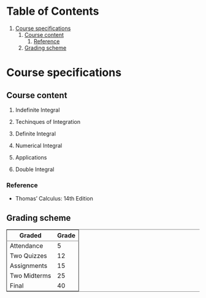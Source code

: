 
# Table of Contents

1.  [Course specifications](#org4ecd2f7)
    1.  [Course content](#orga8fe195)
        1.  [Reference](#orgcf8eff5)
    2.  [Grading scheme](#orgafde206)


<a id="org4ecd2f7"></a>

# Course specifications


<a id="orga8fe195"></a>

## Course content

1.  Indefinite Integral

2.  Techinques of Integration

3.  Definite Integral

4.  Numerical Integral

5.  Applications

6.  Double Integral


<a id="orgcf8eff5"></a>

### Reference

-   Thomas&rsquo; Calculus: 14th Edition


<a id="orgafde206"></a>

## Grading scheme

<table border="2" cellspacing="0" cellpadding="6" rules="groups" frame="hsides">


<colgroup>
<col  class="org-left" />

<col  class="org-right" />
</colgroup>
<thead>
<tr>
<th scope="col" class="org-left">Graded</th>
<th scope="col" class="org-right">Grade</th>
</tr>
</thead>

<tbody>
<tr>
<td class="org-left">Attendance</td>
<td class="org-right">5</td>
</tr>


<tr>
<td class="org-left">Two Quizzes</td>
<td class="org-right">12</td>
</tr>


<tr>
<td class="org-left">Assignments</td>
<td class="org-right">15</td>
</tr>


<tr>
<td class="org-left">Two Midterms</td>
<td class="org-right">25</td>
</tr>


<tr>
<td class="org-left">Final</td>
<td class="org-right">40</td>
</tr>
</tbody>
</table>

